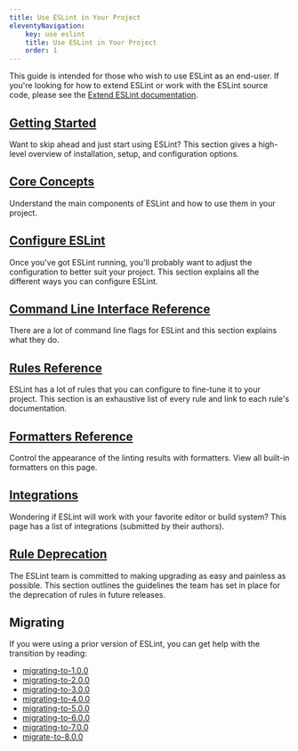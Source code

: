 ```yaml
---
title: Use ESLint in Your Project
eleventyNavigation:
    key: use eslint
    title: Use ESLint in Your Project
    order: 1
---
```


This guide is intended for those who wish to use ESLint as an end-user. If you're looking for how to extend ESLint or work with the ESLint source code, please see the [Extend ESLint documentation](../extend/).

## [Getting Started](getting-started)

Want to skip ahead and just start using ESLint? This section gives a high-level overview of installation, setup, and configuration options.

## [Core Concepts](core-concepts)

Understand the main components of ESLint and how to use them in your project.

## [Configure ESLint](configure/)

Once you've got ESLint running, you'll probably want to adjust the configuration to better suit your project. This section explains all the different ways you can configure ESLint.

## [Command Line Interface Reference](command-line-interface)

There are a lot of command line flags for ESLint and this section explains what they do.

## [Rules Reference](../rules/)

ESLint has a lot of rules that you can configure to fine-tune it to your project. This section is an exhaustive list of every rule and link to each rule's documentation.

## [Formatters Reference](formatters)

Control the appearance of the linting results with formatters. View all built-in formatters on this page.

## [Integrations](integrations)

Wondering if ESLint will work with your favorite editor or build system? This page has a list of integrations (submitted by their authors).

## [Rule Deprecation](rule-deprecation)

The ESLint team is committed to making upgrading as easy and painless as possible. This section outlines the guidelines the team has set in place for the deprecation of rules in future releases.

## Migrating

If you were using a prior version of ESLint, you can get help with the transition by reading:

* [migrating-to-1.0.0](migrating-to-1.0.0)
* [migrating-to-2.0.0](migrating-to-2.0.0)
* [migrating-to-3.0.0](migrating-to-3.0.0)
* [migrating-to-4.0.0](migrating-to-4.0.0)
* [migrating-to-5.0.0](migrating-to-5.0.0)
* [migrating-to-6.0.0](migrating-to-6.0.0)
* [migrating-to-7.0.0](migrating-to-7.0.0)
* [migrate-to-8.0.0](migrate-to-8.0.0)
